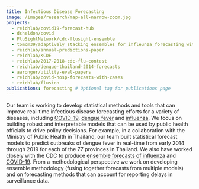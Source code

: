 ```yaml
---
title: Infectious Disease Forecasting
image: /images/research/map-all-narrow-zoom.jpg
projects:
  - reichlab/covid19-forecast-hub 
  - dsheldon/covid
  - FluSightNetwork/cdc-flusight-ensemble
  - tomcm39/adaptively_stacking_ensembles_for_infleunza_forecasting_with_incomplete_data
  - reichlab/annual-predictions-paper
  - reichlab/KCDE
  - reichlab/2017-2018-cdc-flu-contest
  - reichlab/dengue-thailand-2014-forecasts
  - aaronger/utility-eval-papers
  - reichlab/covid-hosp-forecasts-with-cases
  - reichlab/flusion
publications: forecasting # Optional tag for publications page
---
```


Our team is working to develop statistical methods and tools that can improve
real-time infectious disease forecasting efforts for a variety of diseases,
including [COVID-19](https://covid19forecasthub.org/), [dengue fever](https://doi.org/10.1073/pnas.1714457115) 
and [influenza](https://www.pnas.org/content/116/8/3146). We focus on building robust 
and interpretable models that can be used by public health officials to drive 
policy decisions. For example, in a collaboration with the Ministry of Public 
Health in Thailand, our team built statistical forecast models to predict 
outbreaks of dengue fever in real-time from early 2014 through 2019 for each of the 77 
provinces in Thailand. 
We also have worked closely with the CDC to produce [ensemble forecasts of influenza](http://flusightnetwork.io/) and [COVID-19](https://covid19forecasthub.org/).
From a methodological perspective we work on developing 
ensemble methodology (fusing together forecasts from multiple models) and on 
forecasting methods that can account for reporting delays in surveillance data.
